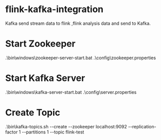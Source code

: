 # flink-kafka-integration
Kafka send stream data to flink ,flink analysis data and send to Kafka.

# Start Zookeeper
.\bin\windows\zookeeper-server-start.bat .\config\zookeeper.properties

# Start Kafka Server
.\bin\windows\kafka-server-start.bat .\config\server.properties

# Create Topic
.\bin\kafka-topics.sh --create --zookeeper localhost:9092 --replication-factor 1 --partitions 1 --topic flink-test
